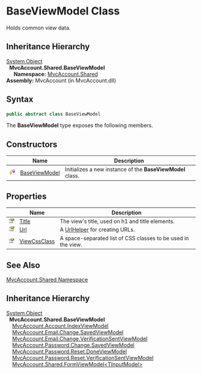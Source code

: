 BaseViewModel Class
===================
Holds common view data.


Inheritance Hierarchy
---------------------
[System.Object][1]  
  **MvcAccount.Shared.BaseViewModel**  
    
**Namespace:** [MvcAccount.Shared][2]  
**Assembly:** MvcAccount (in MvcAccount.dll)

Syntax
------

```csharp
public abstract class BaseViewModel
```

The **BaseViewModel** type exposes the following members.


Constructors
------------

                    | Name               | Description                                                
------------------- | ------------------ | ---------------------------------------------------------- 
![Protected method] | [BaseViewModel][3] | Initializes a new instance of the **BaseViewModel** class. 


Properties
----------

                      | Name              | Description                                                   
--------------------- | ----------------- | ------------------------------------------------------------- 
![Public property]    | [Title][4]        | The view's title, used on h1 and title elements.              
![Protected property] | [Url][5]          | A [UrlHelper][6] for creating URLs.                           
![Public property]    | [ViewCssClass][7] | A space-separated list of CSS classes to be used in the view. 


See Also
--------
[MvcAccount.Shared Namespace][2]  


Inheritance Hierarchy
---------------------
[System.Object][1]  
  **MvcAccount.Shared.BaseViewModel**  
    [MvcAccount.Account.IndexViewModel][8]  
    [MvcAccount.Email.Change.SavedViewModel][9]  
    [MvcAccount.Email.Change.VerificationSentViewModel][10]  
    [MvcAccount.Password.Change.SavedViewModel][11]  
    [MvcAccount.Password.Reset.DoneViewModel][12]  
    [MvcAccount.Password.Reset.VerificationSentViewModel][13]  
    [MvcAccount.Shared.FormViewModel&lt;TInputModel>][14]  

[1]: http://msdn.microsoft.com/en-us/library/e5kfa45b
[2]: ../README.md
[3]: _ctor.md
[4]: Title.md
[5]: Url.md
[6]: http://msdn.microsoft.com/en-us/library/dd492578
[7]: ViewCssClass.md
[8]: ../../MvcAccount.Account/IndexViewModel/README.md
[9]: ../../MvcAccount.Email.Change/SavedViewModel/README.md
[10]: ../../MvcAccount.Email.Change/VerificationSentViewModel/README.md
[11]: ../../MvcAccount.Password.Change/SavedViewModel/README.md
[12]: ../../MvcAccount.Password.Reset/DoneViewModel/README.md
[13]: ../../MvcAccount.Password.Reset/VerificationSentViewModel/README.md
[14]: ../FormViewModel_1/README.md
[Protected method]: ../../_icons/protmethod.gif "Protected method"
[Public property]: ../../_icons/pubproperty.gif "Public property"
[Protected property]: ../../_icons/protproperty.gif "Protected property"